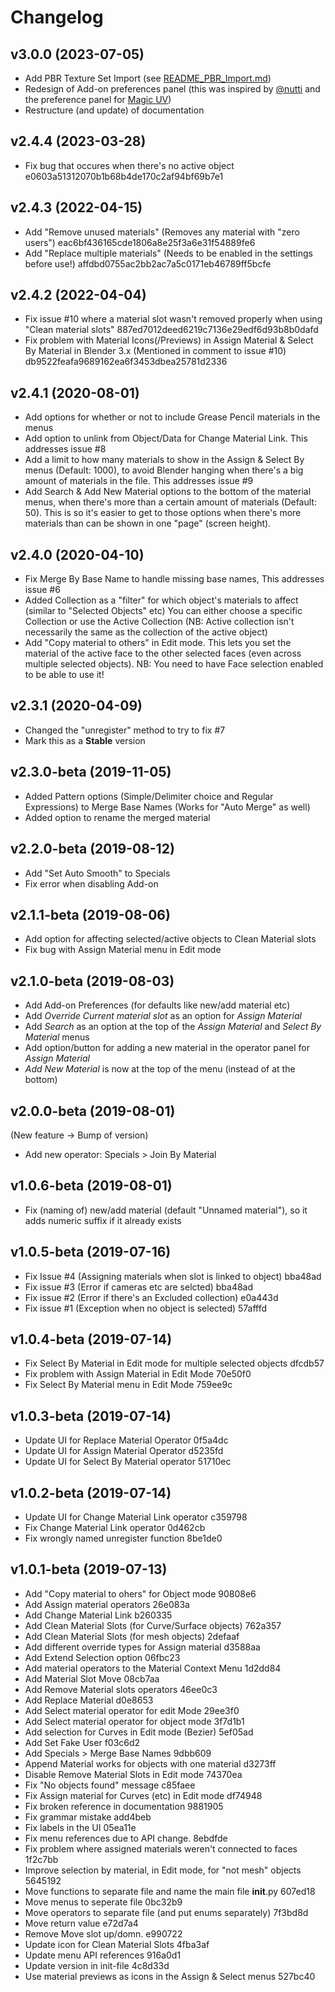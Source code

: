 # Changelog

<a name="v3.0.0"></a>

## v3.0.0 (2023-07-05)

* Add PBR Texture Set Import (see [README_PBR_Import.md](docs/pbr_import.md))
* Redesign of Add-on preferences panel (this was inspired by [@nutti](https://github.com/nutti) and the preference panel for [Magic UV](https://github.com/nutti/Magic-UV))
* Restructure (and update) of documentation

<a name="v2.4.4"></a>

## v2.4.4 (2023-03-28)

* Fix bug that occures when there's no active object e0603a51312070b1b68b4de170c2af94bf69b7e1

<a name="v2.4.3"></a>

## v2.4.3 (2022-04-15)

* Add "Remove unused materials" (Removes any material with "zero users") eac6bf436165cde1806a8e25f3a6e31f54889fe6
* Add "Replace multiple materials" (Needs to be enabled in the settings before use!) affdbd0755ac2bb2ac7a5c0171eb46789ff5bcfe

<a name="v2.4.2"></a>

## v2.4.2 (2022-04-04)

* Fix issue #10 where a material slot wasn't removed properly when using "Clean material slots" 887ed7012deed6219c7136e29edf6d93b8b0dafd
* Fix problem with Material Icons(/Previews) in Assign Material & Select By Material in Blender 3.x (Mentioned in comment to issue #10) db9522feafa9689162ea6f3453dbea25781d2336

<a name="v2.4.1"></a>

## v2.4.1 (2020-08-01)

* Add options for whether or not to include Grease Pencil materials in the menus
* Add option to unlink from Object/Data for Change Material Link. This addresses issue #8
* Add a limit to how many materials to show in the Assign & Select By menus (Default: 1000), to avoid Blender hanging when there's a big amount of materials in the file. This addresses issue #9
* Add Search & Add New Material options to the bottom of the material menus, when there's more than a certain amount of materials (Default: 50).
This is so it's easier to get to those options when there's more materials than can be shown in one "page" (screen height).

<a name="v2.4.0"></a>

## v2.4.0 (2020-04-10)

* Fix Merge By Base Name to handle missing base names, This addresses issue #6
* Added Collection as a "filter" for which object's materials to affect (similar to "Selected Objects" etc)
  You can either choose a specific Collection or use the Active Collection
  (NB: Active collection isn't necessarily the same as the collection of the active object)
* Add "Copy material to others" in Edit mode. This lets you set the material of the active face to the other selected faces
  (even across multiple selected objects). NB: You need to have Face selection enabled to be able to use it!

<a name="v2.3.1"></a>

## v2.3.1 (2020-04-09)

* Changed the "unregister" method to try to fix #7
* Mark this as a **Stable** version

<a name="v2.3.0"></a>

## v2.3.0-beta (2019-11-05)

* Added Pattern options (Simple/Delimiter choice and Regular Expressions) to Merge Base Names (Works for "Auto Merge" as well)
* Added option to rename the merged material

<a name="v2.2.0"></a>

## v2.2.0-beta (2019-08-12)

* Add "Set Auto Smooth" to Specials
* Fix error when disabling Add-on

<a name="v2.1.1"></a>

## v2.1.1-beta (2019-08-06)

* Add option for affecting selected/active objects to Clean Material slots
* Fix bug with Assign Material menu in Edit mode

<a name="v2.1.0"></a>

## v2.1.0-beta (2019-08-03)

* Add Add-on Preferences (for defaults like new/add material etc)
* Add *Override Current material slot* as an option for *Assign Material*
* Add *Search* as an option at the top of the *Assign Material* and *Select By Material* menus
* Add option/button for adding a new material in the operator panel for *Assign Material*
* *Add New Material* is now at the top of the menu (instead of at the bottom)

<a name="v2.0.0"></a>

## v2.0.0-beta (2019-08-01)
(New feature -> Bump of version)

* Add new operator: Specials > Join By Material

<a name="v1.0.6"></a>

## v1.0.6-beta (2019-08-01)

* Fix (naming of) new/add material (default "Unnamed material"), so it adds numeric suffix if it already exists

<a name="v1.0.5"></a>

## v1.0.5-beta (2019-07-16)

* Fix Issue #4 (Assigning materials when slot is linked to object) bba48ad
* Fix issue #3 (Error if cameras etc are selcted) bba48ad
* Fix issue #2 (Error if there's an Excluded collection) e0a443d
* Fix issue #1 (Exception when no object is selected) 57afffd

<a name="v1.0.4"></a>

## v1.0.4-beta (2019-07-14)

* Fix Select By Material in Edit mode for multiple selected objects dfcdb57
* Fix problem with Assign Material in Edit Mode 70e50f0
* Fix Select By Material menu in Edit Mode 759ee9c

<a name="v1.0.3"></a>

## v1.0.3-beta (2019-07-14)

* Update UI for Replace Material Operator 0f5a4dc
* Update UI for Assign Material Operator d5235fd
* Update UI for Select By Material operator 51710ec

<a name="v1.0.2"></a>

## v1.0.2-beta (2019-07-14)

* Update UI for Change Material Link operator c359798
* Fix Change Material Link operator 0d462cb
* Fix wrongly named unregister function 8be1de0

<a name="1.0.1"></a>

## v1.0.1-beta (2019-07-13)

* Add "Copy material to ohers" for Object mode 90808e6
* Add Assign material operators 26e083a
* Add Change Material Link b260335
* Add Clean Material Slots (for Curve/Surface objects) 762a357
* Add Clean Material Slots (for mesh objects) 2defaaf
* Add different override types for Assign material d3588aa
* Add Extend Selection option 06fbc23
* Add material operators to the Material Context Menu 1d2dd84
* Add Material Slot Move 08cb7aa
* Add Remove Material slots operators 46ee0c3
* Add Replace Material d0e8653
* Add Select material operator for edit Mode 29ee3f0
* Add Select material operator for object mode 3f7d1b1
* Add selection for Curves in Edit mode (Bezier) 5ef05ad
* Add Set Fake User f03c6d2
* Add Specials > Merge Base Names 9dbb609
* Append Material works for objects with one material d3273ff
* Disable Remove Material Slots in Edit mode 74370ea
* Fix "No objects found" message c85faee
* Fix Assign material for Curves (etc) in Edit mode df74948
* Fix broken reference in documentation 9881905
* Fix grammar mistake add4beb
* Fix labels in the UI 05ea11e
* Fix menu references due to API change. 8ebdfde
* Fix problem where assigned materials weren't connected to faces 1f2c7bb
* Improve selection by material, in Edit mode, for "not mesh" objects 5645192
* Move functions to separate file and name the main file __init__.py 607ed18
* Move menus to seperate file 0bc32b9
* Move operators to separate file (and put enums separately) 7f3bd8d
* Move return value e72d7a4
* Remove Move slot up/domn. e990722
* Update icon for Clean Material Slots 4fba3af
* Update menu API references 916a0d1
* Update version in init-file 4c8d33d
* Use material previews as icons in the Assign & Select menus 527bc40
